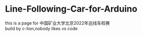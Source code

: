 # Line-Following-Car-for-Arduino
this is a page for 中国矿业大学北京2022年巡线车校赛  
build by c-lion,nobody likes vs code
